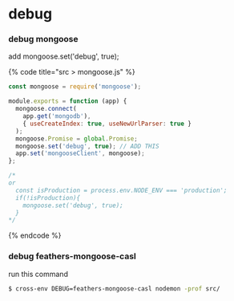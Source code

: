 # debug

### debug mongoose

add mongoose.set\('debug', true\); 

{% code title="src > mongoose.js" %}
```javascript
const mongoose = require('mongoose');

module.exports = function (app) {
  mongoose.connect(
    app.get('mongodb'),
    { useCreateIndex: true, useNewUrlParser: true }
  );
  mongoose.Promise = global.Promise;
  mongoose.set('debug', true); // ADD THIS
  app.set('mongooseClient', mongoose);
};

/*
or
  const isProduction = process.env.NODE_ENV === 'production';
  if(!isProduction){
    mongoose.set('debug', true);
  }
*/

```
{% endcode %}

### debug  feathers-mongoose-casl

run this command

```bash
$ cross-env DEBUG=feathers-mongoose-casl nodemon -prof src/
```

